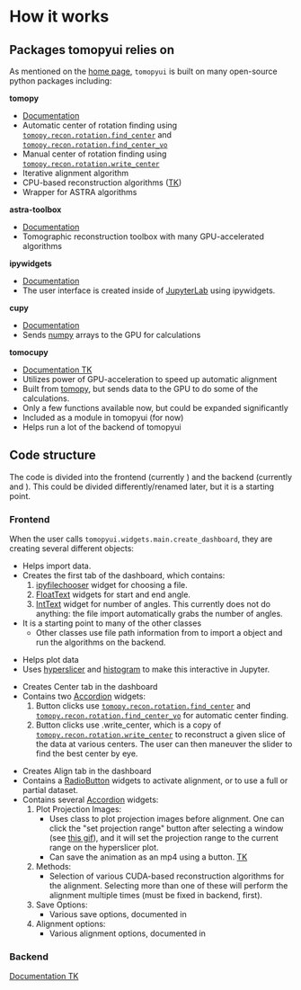 # How it works

## Packages tomopyui relies on

As mentioned on the [home page](https://tomopyui.readthedocs.io/en/latest/), `tomopyui` is built on many open-source python packages including:

**tomopy**
- [Documentation](https://tomopy.readthedocs.io/en/latest/)
- Automatic center of rotation finding using [`tomopy.recon.rotation.find_center`](https://tomopy.readthedocs.io/en/latest/api/tomopy.recon.rotation.html) and [`tomopy.recon.rotation.find_center_vo`](https://tomopy.readthedocs.io/en/latest/api/tomopy.recon.rotation.html)
- Manual center of rotation finding using [`tomopy.recon.rotation.write_center`](https://tomopy.readthedocs.io/en/latest/api/tomopy.recon.rotation.html)
- Iterative alignment algorithm
- CPU-based reconstruction algorithms ([TK](https://en.wikipedia.org/wiki/To_come_(publishing)))
- Wrapper for ASTRA algorithms

**astra-toolbox**
- [Documentation](https://www.astra-toolbox.com/)
- Tomographic reconstruction toolbox with many GPU-accelerated algorithms

**ipywidgets**
- [Documentation](https://ipywidgets.readthedocs.io/en/latest/)
- The user interface is created inside of [JupyterLab](https://jupyterlab.readthedocs.io/en/stable/getting_started/overview.html) using ipywidgets.

**cupy**
- [Documentation](https://docs.cupy.dev/en/stable/overview.html)
- Sends [numpy](https://numpy.org/doc/1.21/) arrays to the GPU for calculations 

**tomocupy**
- [Documentation TK](https://en.wikipedia.org/wiki/To_come_(publishing))
- Utilizes power of GPU-acceleration to speed up automatic alignment
- Built from [tomopy](https://tomopy.readthedocs.io/en/latest/), but sends data to the GPU to do some of the calculations.
- Only a few functions available now, but could be expanded significantly 
- Included as a module in tomopyui (for now)
- Helps run a lot of the backend of tomopyui


## Code structure

The code is divided into the frontend (currently <!-- {doc}`api/tomopyui.widgets` -->) and the backend (currently <!-- {doc}`api/tomopyui.backend` --> and <!-- {doc}`api/tomopyui.tomocupy` -->). This could be divided differently/renamed later, but it is a starting point.

### Frontend

When the user calls `tomopyui.widgets.main.create_dashboard`, they are creating several different objects:

<!-- {module}`~tomopyui.widgets.imports` -->
- Helps import data. 
- Creates the first tab of the dashboard, which contains:
    1. [ipyfilechooser](https://github.com/crahan/ipyfilechooser) widget for choosing a file.
    2. [FloatText](https://ipywidgets.readthedocs.io/en/latest/examples/Widget%20List.html#FloatText) widgets for start and end angle.
    3. [IntText](https://ipywidgets.readthedocs.io/en/latest/examples/Widget%20List.html#IntText) widget for number of angles. This currently does not do anything: the file import automatically grabs the number of angles.
- It is a starting point to many of the other classes 
    - Other classes use file path information from <!-- {class}`~tomopyui.widgets.meta.Import` --> to import a <!-- {class}`~tomopyui.backend.tomodata.TomoData` --> object and run the algorithms on the backend.

<!-- {module}`~tomopyui.widgets.view` -->
- Helps plot data
- Uses [hyperslicer](https://mpl-interactions.readthedocs.io/en/stable/examples/hyperslicer.html) and [histogram](https://mpl-interactions.readthedocs.io/en/stable/examples/hist.html) to make this interactive in Jupyter.

<!-- {module}`~tomopyui.widgets.center` -->
- Creates Center tab in the dashboard
- Contains two [Accordion](https://ipywidgets.readthedocs.io/en/latest/examples/Widget%20List.html#Accordion) widgets:
    1. Button clicks use [`tomopy.recon.rotation.find_center`](https://tomopy.readthedocs.io/en/latest/api/tomopy.recon.rotation.html) and [`tomopy.recon.rotation.find_center_vo`](https://tomopy.readthedocs.io/en/latest/api/tomopy.recon.rotation.html) for automatic center finding.
    2. Button clicks use <!-- {doc}`api/tomopyui.backend.util.center` -->.write_center, which is a copy of [`tomopy.recon.rotation.write_center`](https://tomopy.readthedocs.io/en/latest/api/tomopy.recon.rotation.html) to reconstruct a given slice of the data at various centers. The user can then maneuver the slider to find the best center by eye.

<!-- {module}`~tomopyui.widgets.analysis` -->
- Creates Align tab in the dashboard
- Contains a [RadioButton](https://ipywidgets.readthedocs.io/en/latest/examples/Widget%20List.html#RadioButtons) widgets to activate alignment, or to use a full or partial dataset.
- Contains several [Accordion](https://ipywidgets.readthedocs.io/en/latest/examples/Widget%20List.html#Accordion) widgets:
    1. Plot Projection Images:
        - Uses <!-- {class}`~tomopyui.widgets.meta.Plotter` --> class to plot projection images before alignment. One can click the "set projection range" button after selecting a window (see [this gif](./index.md#usage)), and it will set the projection range to the current range on the hyperslicer plot.
        - Can save the animation as an mp4 using a button. [TK](https://en.wikipedia.org/wiki/To_come_(publishing)) 
    2. Methods:
        - Selection of various CUDA-based reconstruction algorithms for the alignment. Selecting more than one of these will perform the alignment multiple times (must be fixed in backend, first).
    3. Save Options:
        - Various save options, documented in <!-- {class}`~tomopyui.widgets.meta.Align` -->
    4. Alignment options:
        - Various alignment options, documented in <!-- {class}`~tomopyui.widgets.meta.Align` -->
<!-- 
{class}`~tomopyui.widgets.analyis`
- Subclass of {class}`~tomopyui.widgets.meta.Align`. Variations include what metadata to set, and some buttons/checkboxes.  -->

### Backend

[Documentation TK](https://en.wikipedia.org/wiki/To_come_(publishing))